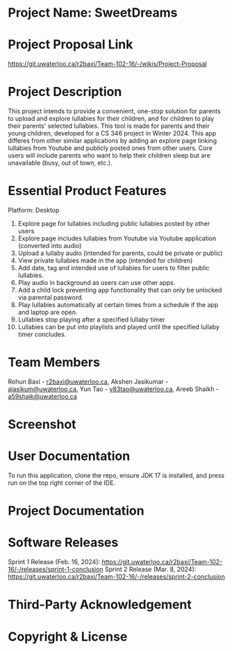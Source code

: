 # Project Name: SweetDreams

# Project Proposal Link

https://git.uwaterloo.ca/r2baxi/Team-102-16/-/wikis/Project-Proposal

# Project Description

This project intends to provide a convenient, one-stop solution for parents to upload and explore lullabies for their children, and for children to play their parents' selected lullabies. This tool is made for parents and their young children, developed for a CS 346 project in Winter 2024. This app differes from other similar applications by adding an explore page linking lullabies from Youtube and publicly posted ones from other users. Core users will include parents who want to help their children sleep but are unavailable (busy, out of town, etc.).

# Essential Product Features

Platform: Desktop

1. Explore page for lullabies including public lullabies posted by other users
2. Explore page includes lullabies from Youtube via Youtube application (converted into audio)
3. Upload a lullaby audio (intended for parents, could be private or public)
4. View private lullabies made in the app (intended for children)
5. Add date, tag and intended use of lullabies for users to filter public lullabies.
6. Play audio in background as users can use other apps.
7. Add a child lock preventing app functionality that can only be unlocked via parental password.
8. Play lullabies automatically at certain times from a schedule if the app and laptop are open.
9. Lullabies stop playing after a specified lullaby timer
10. Lullabies can be put into playlists and played until the specified lullaby timer concludes. 

# Team Members

Rohun Baxi - r2baxi@uwaterloo.ca, Akshen Jasikumar - ajasikum@uwaterloo.ca, Yun Tao - y83tao@uwaterloo.ca, Areeb Shaikh - a59shaik@uwaterloo.ca

# Screenshot

# User Documentation

To run this application, clone the repo, ensure JDK 17 is installed, and press run on the top right corner of the IDE.

# Project Documentation

# Software Releases

Sprint 1 Release (Feb. 16, 2024): https://git.uwaterloo.ca/r2baxi/Team-102-16/-/releases/sprint-1-conclusion
Sprint 2 Release (Mar. 8, 2024): https://git.uwaterloo.ca/r2baxi/Team-102-16/-/releases/sprint-2-conclusion

# Third-Party Acknowledgement

# Copyright & License

